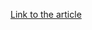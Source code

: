 [Link to the article](https://www.sentinelone.com/blog/threat-actors-actively-exploiting-progress-ws_ftp-via-multiple-attack-chains/)
